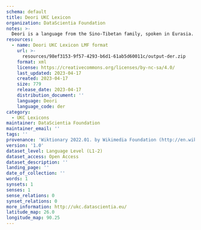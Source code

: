 ```yaml
---
schema: default
title: Deori UKC Lexicon
organization: DataScientia Foundation
notes: >-
  Deori is a language from the Sino-Tibetan family, spoken in Eurasia. The UKC Lexicon of Deori is represented as a lexico-semantic network. It consists of words, word senses, synsets, as well as sense-level and synset-level relationships.
resources:
  - name: Deori UKC Lexicon LMF format
    url: >-
      resources/98ef3153-9f57-4293-b6d1-61ab5d60011c/output-der.zip
    format: xml
    license: https://creativecommons.org/licenses/by-nc-sa/4.0/
    last_updated: 2023-04-17
    created: 2023-04-17
    size: 779
    release_date: 2023-04-17
    distribution_document: ''
    language: Deori
    language_code: der
category:
  - UKC Lexicons
maintainer: DataScientia Foundation
maintainer_email: ''
tags: ''
provenance: 'Wiktionary 2022.01. by Wikimedia Foundation (http://en.wiktionary.org); Princeton WordNet 2.1 by Princeton University (https://wordnet.princeton.edu)'
version: '1.0'
dataset_level: Language Level (L1-2)
dataset_access: Open Access
dataset_description: ''
landing_page: ''
date_of_collection: ''
words: 1
synsets: 1
senses: 1
sense_relations: 0
synset_relations: 0
more_information: http://ukc.datascientia.eu/
latitude_map: 26.0
longitude_map: 90.25
---
```

